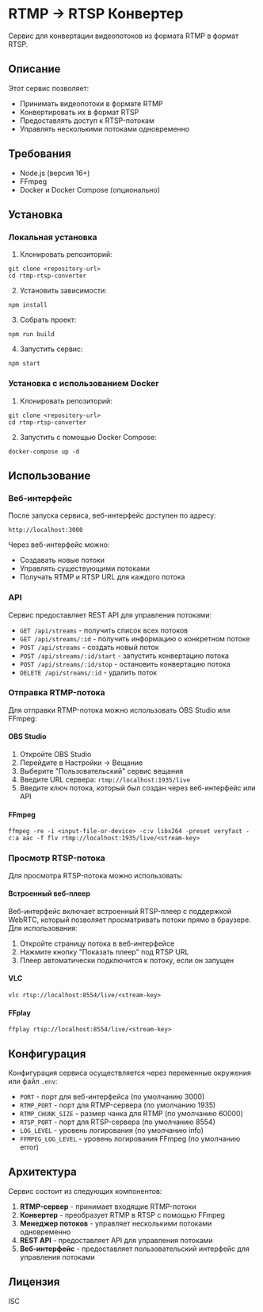 # RTMP → RTSP Конвертер

Сервис для конвертации видеопотоков из формата RTMP в формат RTSP.

## Описание

Этот сервис позволяет:
- Принимать видеопотоки в формате RTMP
- Конвертировать их в формат RTSP
- Предоставлять доступ к RTSP-потокам
- Управлять несколькими потоками одновременно

## Требования

- Node.js (версия 16+)
- FFmpeg
- Docker и Docker Compose (опционально)

## Установка

### Локальная установка

1. Клонировать репозиторий:
```
git clone <repository-url>
cd rtmp-rtsp-converter
```

2. Установить зависимости:
```
npm install
```

3. Собрать проект:
```
npm run build
```

4. Запустить сервис:
```
npm start
```

### Установка с использованием Docker

1. Клонировать репозиторий:
```
git clone <repository-url>
cd rtmp-rtsp-converter
```

2. Запустить с помощью Docker Compose:
```
docker-compose up -d
```

## Использование

### Веб-интерфейс

После запуска сервиса, веб-интерфейс доступен по адресу:
```
http://localhost:3000
```

Через веб-интерфейс можно:
- Создавать новые потоки
- Управлять существующими потоками
- Получать RTMP и RTSP URL для каждого потока

### API

Сервис предоставляет REST API для управления потоками:

- `GET /api/streams` - получить список всех потоков
- `GET /api/streams/:id` - получить информацию о конкретном потоке
- `POST /api/streams` - создать новый поток
- `POST /api/streams/:id/start` - запустить конвертацию потока
- `POST /api/streams/:id/stop` - остановить конвертацию потока
- `DELETE /api/streams/:id` - удалить поток

### Отправка RTMP-потока

Для отправки RTMP-потока можно использовать OBS Studio или FFmpeg:

#### OBS Studio
1. Откройте OBS Studio
2. Перейдите в Настройки -> Вещание
3. Выберите "Пользовательский" сервис вещания
4. Введите URL сервера: `rtmp://localhost:1935/live`
5. Введите ключ потока, который был создан через веб-интерфейс или API

#### FFmpeg
```
ffmpeg -re -i <input-file-or-device> -c:v libx264 -preset veryfast -c:a aac -f flv rtmp://localhost:1935/live/<stream-key>
```

### Просмотр RTSP-потока

Для просмотра RTSP-потока можно использовать:

#### Встроенный веб-плеер
Веб-интерфейс включает встроенный RTSP-плеер с поддержкой WebRTC, который позволяет просматривать потоки прямо в браузере. Для использования:
1. Откройте страницу потока в веб-интерфейсе
2. Нажмите кнопку "Показать плеер" под RTSP URL
3. Плеер автоматически подключится к потоку, если он запущен

#### VLC
```
vlc rtsp://localhost:8554/live/<stream-key>
```

#### FFplay
```
ffplay rtsp://localhost:8554/live/<stream-key>
```

## Конфигурация

Конфигурация сервиса осуществляется через переменные окружения или файл `.env`:

- `PORT` - порт для веб-интерфейса (по умолчанию 3000)
- `RTMP_PORT` - порт для RTMP-сервера (по умолчанию 1935)
- `RTMP_CHUNK_SIZE` - размер чанка для RTMP (по умолчанию 60000)
- `RTSP_PORT` - порт для RTSP-сервера (по умолчанию 8554)
- `LOG_LEVEL` - уровень логирования (по умолчанию info)
- `FFMPEG_LOG_LEVEL` - уровень логирования FFmpeg (по умолчанию error)

## Архитектура

Сервис состоит из следующих компонентов:

1. **RTMP-сервер** - принимает входящие RTMP-потоки
2. **Конвертер** - преобразует RTMP в RTSP с помощью FFmpeg
3. **Менеджер потоков** - управляет несколькими потоками одновременно
4. **REST API** - предоставляет API для управления потоками
5. **Веб-интерфейс** - предоставляет пользовательский интерфейс для управления потоками

## Лицензия

ISC
